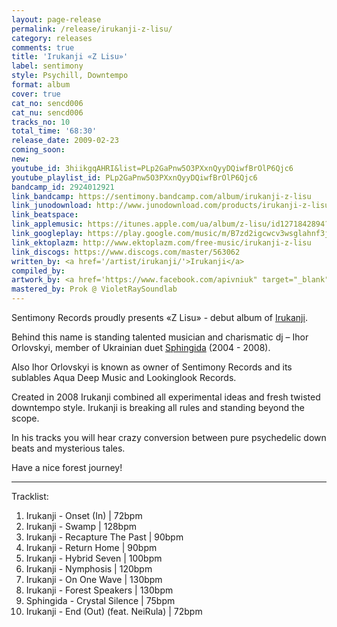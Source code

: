 ```yaml
---
layout: page-release
permalink: /release/irukanji-z-lisu/
category: releases
comments: true
title: 'Irukanji «Z Lisu»'
label: sentimony
style: Psychill, Downtempo
format: album
cover: true
cat_no: sencd006
cat_nu: sencd006
tracks_no: 10
total_time: '68:30'
release_date: 2009-02-23
coming_soon: 
new: 
youtube_id: 3hiikgqAHRI&list=PLp2GaPnw5O3PXxnQyyDQiwfBrOlP6Qjc6
youtube_playlist_id: PLp2GaPnw5O3PXxnQyyDQiwfBrOlP6Qjc6
bandcamp_id: 2924012921
link_bandcamp: https://sentimony.bandcamp.com/album/irukanji-z-lisu
link_junodownload: http://www.junodownload.com/products/irukanji-z-lisu/1507880-02
link_beatspace: 
link_applemusic: https://itunes.apple.com/ua/album/z-lisu/id1271842894?l=uk
link_googleplay: https://play.google.com/music/m/B7zd2igcwcv3wsglahnf3j3dyde?t=Irukanji_Z_Lisu
link_ektoplazm: http://www.ektoplazm.com/free-music/irukanji-z-lisu
link_discogs: https://www.discogs.com/master/563062
written_by: <a href='/artist/irukanji/'>Irukanji</a>
compiled_by: 
artwork_by: <a href='https://www.facebook.com/apivniuk" target="_blank" rel="noopener'>Anton Pivniuk</a>
mastered_by: Prok @ VioletRaySoundlab
---
```


Sentimony Records proudly presents «Z Lisu» - debut album of <a href='/artist/irukanji/'>Irukanji</a>.

Behind this name is standing talented musician and charismatic dj – Ihor Orlovskyi, member of Ukrainian duet <a href='/artist/sphingida/'>Sphingida</a> (2004 - 2008).

Also Ihor Orlovskyi is known as owner of Sentimony Records and its sublables Aqua Deep Music and Lookinglook Records.

Created in 2008 Irukanji combined all experimental ideas and fresh twisted downtempo style. Irukanji is breaking all rules and standing beyond the scope.

In his tracks you will hear crazy conversion between pure psychedelic down beats and mysterious tales.

Have a nice forest journey!

---
Tracklist:

01. Irukanji - Onset (In) \| 72bpm
02. Irukanji - Swamp \| 128bpm
03. Irukanji - Recapture The Past \| 90bpm
04. Irukanji - Return Home \| 90bpm
05. Irukanji - Hybrid Seven \| 100bpm
06. Irukanji - Nymphosis \| 120bpm
07. Irukanji - On One Wave \| 130bpm
08. Irukanji - Forest Speakers \| 130bpm
09. Sphingida - Crystal Silence \| 75bpm
10. Irukanji - End (Out) (feat. NeiRula) \| 72bpm


